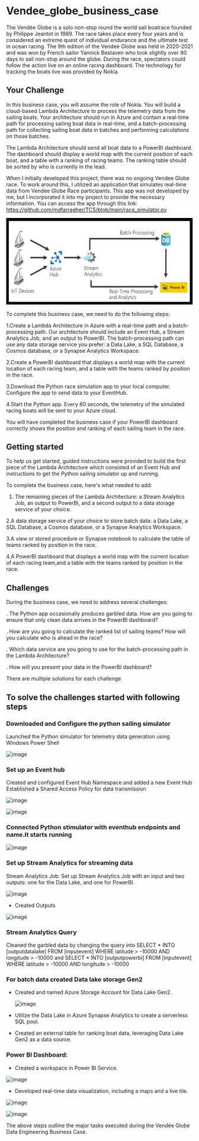 # Vendee_globe_business_case
The Vendée Globe is a solo non-stop round the world sail boatrace founded by Philippe Jeantot in 1989. The race takes place every four years and is considered an extreme quest of individual endurance and the ultimate test in ocean racing.
The 9th edition of the Vendee Globe was held in 2020-2021 and was won by French sailor Yannick Bestaven who took slightly over 80 days to sail non-stop around the globe.
During the race, spectators could follow the action live on an online racing dashboard. The technology for tracking the boats live was provided by Nokia.

## Your Challenge
In this business case, you will assume the role of Nokia. You will build a cloud-based Lambda Architecture to process the telemetry data from the sailing boats. 
Your architecture should run in Azure and contain a real-time path for processing sailing boat data in real-time, and a batch-processing path
for collecting sailing boat data in batches and performing calculations on those batches.

The Lambda Architecture should send all boat data to a PowerBI dashboard. The dashboard should display a world map with the current position of each boat, and a table with a ranking of racing teams. The ranking table should be sorted by who is currently in the lead.

When I initially developed this project, there was no ongoing Vendee Globe race. To work around this, I utilized an application that simulates real-time data from Vendee Globe Race participants. This app was not developed by me, but I incorporated it into my project to provide the necessary information. You can access the app through this link: https://github.com/mdfarragher/TCS/blob/main/race_simulator.py

![Lambda architecture](https://github.com/Vidisha84/Vendee_globe_business_case/blob/main/lambda.png)


To complete this business case, we need to do the following steps:

1.Create a Lambda Architecture in Azure with a real-time path and a batch-processing path. Our architecture should include an Event Hub, a Stream Analytics Job, and an output to PowerBI. The batch-processing path can use any data storage service you prefer: a Data Lake, a SQL Database, a Cosmos database, or a Synapse Analytics Workspace.

2.Create a PowerBI dashboard that displays a world map with the current location of each racing team, and a table with the teams ranked by position in the race.

3.Download the Python race simulation app to your local computer. Configure the app to send data to your EventHub.

4.Start the Python app. Every 60 seconds, the telemetry of the simulated racing boats will be sent to your Azure cloud.

 You will have completed the business case if your PowerBI dashboard correctly shows the position and ranking of each sailing team in the 
 race.

 ## Getting started
 To help us get started, guided instructions were provided to build the first piece of the Lambda Architecture which consisted of an Event Hub and instructions to get the Python sailing simulator up and running.

To complete the business case, here's what needed to add:

1. The remaining pieces of the Lambda Architecture: a Stream Analytics Job, an output to PowerBI, and a second output to a data storage service of your choice.

2.A data storage service of your choice to store batch data: a Data Lake, a SQL Database, a Cosmos database, or a Synapse Analytics
Workspace.

3.A view or stored procedure or Synapse notebook to calculate the table of teams ranked by position in the race.

4.A PowerBI dashboard that displays a world map with the current location of each racing team,and a table with the teams ranked by position in the race.

## Challenges

During the business case, we need to address several challenges:

. The Python app occasionally produces garbled data. How are you going to ensure that only clean data arrives in the PowerBI dashboard?

. How are you going to calculate the ranked list of sailing teams? How will you calculate who is ahead in the race?

. Which data service are you going to use for the batch-processing path in the Lambda Architecture?

. How will you present your data in the PowerBI dashboard?

There are multiple solutions for each challenge

## To solve the challenges started with following steps

 ### Downloaded and Configure the python sailing simulator
  Launched the Python simulator for telemetry data generation using Windows Power Shell
  
![image](https://github.com/Vidisha84/Vendee_globe_business_case/assets/145435974/3ba50dd5-2178-4863-90bb-fb94cb144253)
 
 ### Set up an Event hub 
  Created and configured Event Hub Namespace and added a new Event Hub Established a Shared Access Policy for data transmission
 
![image](https://github.com/Vidisha84/Vendee_globe_business_case/assets/145435974/bdf85d03-a5db-41a2-9cb6-3810d42c9aa6)

![image](https://github.com/Vidisha84/Vendee_globe_business_case/assets/145435974/429a43eb-b075-4596-8049-738424b1c7b4)


### Connected Python stimulator with eventhub endpoints and name.It starts running

![image](https://github.com/Vidisha84/Vendee_globe_business_case/assets/145435974/34a32921-3379-4ec6-b017-bfbb087e327b)

### Set up Stream Analytics for streaming data

Stream Analytics Job: Set up Stream Analytics Job with an input and two outputs: one for the Data Lake, and one for PowerBI.

![image](https://github.com/Vidisha84/Vendee_globe_business_case/assets/145435974/1e18f3cf-a5a7-4593-9c5f-952065215b62)

- Created Outputs

![image](https://github.com/Vidisha84/Vendee_globe_business_case/assets/145435974/9df8c4dc-bbeb-4567-b28e-283f314e791c)

### Stream Analytics Query
Cleaned the garbled data by changing the query into SELECT * INTO [outputdatalake] FROM [inputevent] WHERE latitude > -10000 AND longitude > -10000 and SELECT * INTO [outputpowerbi] FROM [inputevent] WHERE latitude > -10000 AND longitude > -10000



### For batch data created Data lake storage Gen2

- Created and named Azure Storage Account for Data Lake Gen2.

  ![image](https://github.com/Vidisha84/Vendee_globe_business_case/assets/145435974/802ccca3-8d41-4332-93f6-af251ff72c6d)
  
- Utilize the Data Lake in Azure Synapse Analytics to create a serverless SQL pool.

- Created an external table for ranking boat data, leveraging Data Lake Gen2 as a data source.

  

### Power BI Dashboard:

- Created a workspace in Power BI Service.

![image](https://github.com/Vidisha84/Vendee_globe_business_case/assets/145435974/4b18f0ab-158d-4223-9448-7e04f9460156)

  
- Developed real-time data visualization, including a maps and a live tile.

 ![image](https://github.com/Vidisha84/Vendee_globe_business_case/assets/145435974/be1ba8a8-61d4-48c0-be17-9756534bc7c7)

 ![image](https://github.com/Vidisha84/Vendee_globe_business_case/assets/145435974/53b1f351-c73b-4af7-a57b-7047fc22aea7)


The above steps outline the major tasks executed during the Vendée Globe Data Engineering Business Case.

















